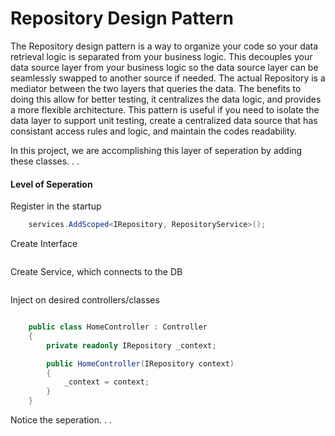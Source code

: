 # Repository Design Pattern
The Repository design pattern is a way to organize your code so your data retrieval logic is separated from your business logic.  This decouples your data source layer from your business logic so the data source layer can be seamlessly swapped to another source if needed.  The actual Repository is a mediator between the two layers that queries the data.  The benefits to doing this allow for better testing, it centralizes the data logic, and provides a more flexible architecture.  This pattern is useful if you need to isolate the data layer to support unit testing, create a centralized data source that has consistant access rules and logic, and maintain the codes readability.

In this project, we are accomplishing this layer of seperation by adding these classes. . . 

#### Level of Seperation

Register in the startup
```c#
    services.AddScoped<IRepository, RepositoryService>();
```

Create Interface
```c#
````

Create Service, which connects to the DB
```c#
```

Inject on desired controllers/classes
```c#

    public class HomeController : Controller
    {
        private readonly IRepository _context;

        public HomeController(IRepository context)
        {
            _context = context;
        }
    }
```
Notice the seperation. . .







